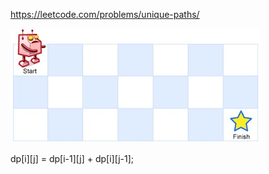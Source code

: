 https://leetcode.com/problems/unique-paths/

![1111](../images/robot_maze.jpg)

dp[i][j] = dp[i-1][j] + dp[i][j-1];
